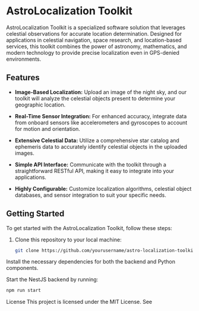 # AstroLocalization Toolkit

AstroLocalization Toolkit is a specialized software solution that leverages celestial observations for accurate location determination. Designed for applications in celestial navigation, space research, and location-based services, this toolkit combines the power of astronomy, mathematics, and modern technology to provide precise localization even in GPS-denied environments.

## Features

- **Image-Based Localization:** Upload an image of the night sky, and our toolkit will analyze the celestial objects present to determine your geographic location.

- **Real-Time Sensor Integration:** For enhanced accuracy, integrate data from onboard sensors like accelerometers and gyroscopes to account for motion and orientation.

- **Extensive Celestial Data:** Utilize a comprehensive star catalog and ephemeris data to accurately identify celestial objects in the uploaded images.

- **Simple API Interface:** Communicate with the toolkit through a straightforward RESTful API, making it easy to integrate into your applications.

- **Highly Configurable:** Customize localization algorithms, celestial object databases, and sensor integration to suit your specific needs.

## Getting Started

To get started with the AstroLocalization Toolkit, follow these steps:

1. Clone this repository to your local machine:

   ```bash
   git clone https://github.com/yourusername/astro-localization-toolkit.git
    ```
Install the necessary dependencies for both the backend and Python components.

Start the NestJS backend by running:

```bash
npm run start
```

License
This project is licensed under the MIT License. See 
